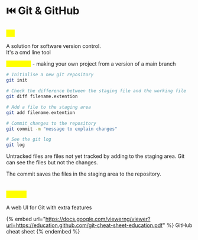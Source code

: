 # ⏮️ Git & GitHub

### <mark style="color:yellow;">Git</mark>

A solution for software version control.\
It's a cmd line tool

<mark style="color:yellow;">Branching</mark> - making your own project from a version of a main branch

```bash
# Initialise a new git repository
git init

# Check the difference between the staging file and the working file
git diff filename.extention

# Add a file to the staging area
git add filename.extention

# Commit changes to the repository
git commit -m "message to explain changes"

# See the git log
git log
```

Untracked files are files not yet tracked by adding to the staging area. Git can see the files but not the changes.&#x20;

The commit saves the files in the staging area to the repository.

<figure><img src="https://images4.imagebam.com/25/f3/bf/MESGYEC_o.JPG" alt=""><figcaption></figcaption></figure>

### <mark style="color:yellow;">GitHub</mark>

A web UI for Git with extra features

{% embed url="https://docs.google.com/viewerng/viewer?url=https://education.github.com/git-cheat-sheet-education.pdf" %}
GitHub cheat sheet
{% endembed %}
